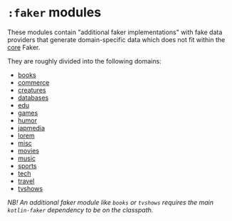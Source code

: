 # `:faker` modules

These modules contain "additional faker implementations" with fake data providers that generate domain-specific data which does not fit within the [core](../core) Faker.

They are roughly divided into the following domains:

- [books](books)
- [commerce](commerce)
- [creatures](creatures)
- [databases](databases)
- [edu](edu)
- [games](games)
- [humor](humor)
- [japmedia](japmedia)
- [lorem](lorem)
- [misc](misc)
- [movies](movies)
- [music](music)
- [sports](sports)
- [tech](tech)
- [travel](travel)
- [tvshows](tvshows)

_NB! An additional faker module like `books` or `tvshows` requires the main `kotlin-faker` dependency to be on the classpath._
